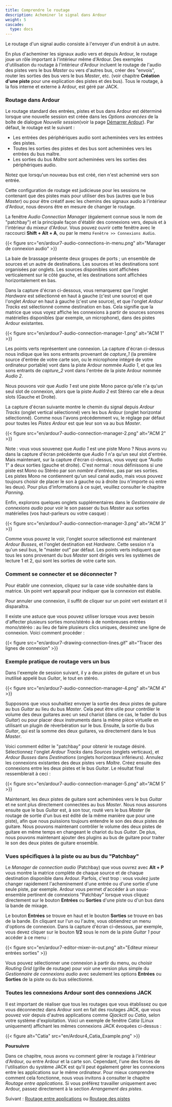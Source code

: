```yaml
---
title: Comprendre le routage
description: Acheminer le signal dans Ardour
weight: 5
cascade:
  type: docs
---
```


Le routage d'un signal audio consiste à l'envoyer d'un endroit à un autre.

En plus d'acheminer les signaux audio vers et depuis Ardour, le routage joue un rôle important à l'intérieur même d'Ardour. Des exemples d'utilisation du routage à l'intérieur d'Ardour incluent le routage de l'audio des pistes vers le bus _Master_ ou vers d'autres bus, créer des "envois", router les sorties des bus vers le bus _Master_, etc. (voir chapitre **Création d'une piste** pour une explication des pistes et des bus). Tous le routage, à la fois interne et externe à Ardour, est géré par JACK.

### Routage dans Ardour

Le routage standard des entrées, pistes et bus dans Ardour est déterminé lorsque une nouvelle session est créée dans les _Options avancées_ de la boîte de dialogue _Nouvelle session_(voir la page [Démarrer Ardour](../../getting-started/starting-ardour-on-ubuntu/)).
Par défaut, le routage est le suivant :

- Les entrées des périphériques audio sont acheminées vers les entrées des pistes.
- Toutes les sorties des pistes et des bus sont acheminées vers les entrées du bus maître.
- Les sorties du bus _Maître_ sont acheminées vers les sorties des périphériques audio.

Notez que lorsqu'un nouveau bus est créé, rien n'est acheminé vers son entrée.

Cette configuration de routage est judicieuse pour les sessions ne contenant que des pistes mais pour utiliser des bus (autres que le bus _Master_) ou pour être créatif avec les chemins des signaux audio à l'intérieur d'Ardour, nous devons être en mesure de changer le routage.

La fenêtre _Audio Connection Manager_ (également connue sous le nom de "patchbay") et la principale façon d'établir des connexions vers, depuis et à l'intérieur du mixeur d'Ardour. Vous pouvez ouvrir cette fenêtre avec le raccourci **Shift + Alt + A**, ou par le menu `Fenêtre >> Connexions Audio`.

{{< figure src="en/ardour7-audio-connections-in-menu.png" alt="Manager de connexion audio" >}}

La baie de brassage présente deux groupes de ports ; un ensemble de sources et un autre de destinations. Les sources et les destinations sont organisées par onglets. Les sources disponibles sont affichées verticalement sur le côté gauche, et les destinations sont affichées horizontalement en bas.

Dans la capture d'écran ci-dessous, vous remarquerez que l'onglet _Hardware_ est sélectionné en haut à gauche (c'est une source) et que l'onglet *_Ardour_* en haut à gauche (c'est une source), et que l'onglet *_Ardour Tracks_* est sélectionné comme destination en bas. Cela signifie que la matrice que vous voyez affiche les connexions à partir de sources sonores matérielles disponibles (par exemple, un microphone), dans des pistes Ardour existantes.  

{{< figure src="en/ardour7-audio-connection-manager-1.png" alt="ACM 1" >}}

Les points verts représentent une connexion. La capture d'écran ci-dessus nous indique que les sons entrants provenant de _capture\_1_ (la première source d'entrée de votre carte son, ou le microphone intégré de votre ordinateur portable) vont dans la piste Ardour nommée _Audio 1_, et que les sons entrants de _capture\_2_ vont dans l'entrée de la piste Ardour nommée _Audio 2_. 

Nous pouvons voir que _Audio 1_ est une piste Mono parce qu'elle n'a qu'un seul slot de connexion, alors que la piste _Audio 2_ est Stéréo car elle a deux slots (Gauche et Droite).

La capture d'écran suivante montre le chemin du signal depuis _Ardour Tracks_ (onglet vertical sélectionné) vers les bus Ardour (onglet horizontal sélectionné). Comme nous l'avons précédemment vu, le réglage par défaut pour toutes les _Pistes Ardour_ est que leur son va au bus _Master_.

{{< figure src="en/ardour7-audio-connection-manager-2.png" alt="ACM 2" >}}

Note : vous vous souvenez que _Audio 1_ est une piste Mono ? Nous avons vu dans la capture d'écran précédente que _Audio 1_ n'a qu'un seul slot d'entrée. Mais maintenant, sur la capture d'écran ci-dessus, vous voyez que "Audio 1" a deux sorties (gauche et droite). C'est normal :
nous définissons si une piste est Mono ou Stéréo par son *nombre d'entrées*, pas par ses sorties. Les pistes Mono ne contiennent qu'un seul canal audio, mais vous pouvez toujours choisir de placer le son à gauche ou à droite (ou n'importe où entre les deux). Pour plus d'informations à ce sujet, veuillez consulter le chapitre _Panning_.

Enfin, explorons quelques onglets supplémentaires dans le _Gestionnaire de connexions audio_ pour voir le son passer du bus _Master_ aux sorties matérielles (vos haut-parleurs ou votre casque) :

{{< figure src="en/ardour7-audio-connection-manager-3.png" alt="ACM 3" >}}

Comme vous pouvez le voir, l'onglet source sélectionné est maintenant _Ardour Busses_, et l'onglet destination est _Hardware_. Cette session n'a qu'un seul bus, le "master out" par défaut. Les points verts indiquent que tous les sons provenant du bus _Master_ sont dirigés vers les systèmes de lecture 1 et 2, qui sont les sorties de votre carte son. 

### Comment se connecter et se déconnecter ?

Pour établir une connexion, cliquez sur la case vide souhaitée dans la matrice. Un point vert apparaît pour indiquer que la connexion est établie.

Pour annuler une connexion, il suffit de cliquer sur un point vert existant et il disparaîtra.

Il existe une astuce que vous pouvez utiliser lorsque vous avez besoin d'affecter plusieurs sorties mono/stéréo à de nombreuses entrées mono/stéréo : au lieu de faire plusieurs clics uniques, dessinez une ligne de connexion. Voici comment procéder :

{{< figure src="en/ardour7-drawing-connection-lines.gif" alt="Tracer des lignes de connexion" >}}

### Exemple pratique de routage vers un bus

Dans l'exemple de session suivant, il y a deux pistes de guitare et un bus inutilisé appelé bus _Guitar_, le tout en stéréo.

{{< figure src="en/ardour7-audio-connection-manager-4.png" alt="ACM 4" >}}

Supposons que vous souhaitiez envoyer la sortie des deux pistes de guitare au bus _Guitar_ au lieu du bus _Master_. Cela peut être utile pour contrôler le volume des deux guitares avec un seul chariot (dans ce cas, le fader du bus _Guitar_) ou pour placer deux instruments dans la même pièce virtuelle en utilisant un plugin de réverbération sur le bus. Ensuite, la sortie du bus _Guitar_, qui est la somme des deux guitares, va directement dans le bus _Master_.

Voici comment éditer le "patchbay" pour obtenir le routage désiré. Sélectionnez l'onglet _Ardour Tracks_ dans _Sources_ (onglets verticaux), et _Ardour Busses_ dans _Destinations_ (onglets horizontaux inférieurs).
Annulez les connexions existantes des deux pistes vers _Maître_.
Créez ensuite des connexions entre les deux pistes et le bus _Guitar_.
Le résultat final ressemblerait à ceci : 

{{< figure src="en/ardour7-audio-connection-manager-5.png" alt="ACM 5" >}}

Maintenant, les deux pistes de guitare sont acheminées vers le bus _Guitar_ et ne sont plus directement connectées au bus _Master_.
Nous nous assurons ensuite que le bus _Guitar_ est, à son tour, routé vers le bus _Master_ (le routage de sortie d'un bus est édité de la même manière que pour une piste), afin que nous puissions toujours entendre le son des deux pistes de guitare. Nous pouvons maintenant contrôler le volume des deux pistes de guitare en même temps en changeant le chariot du bus _Guitar_. De plus, nous pouvons maintenant ajouter des plugins au bus de guitare pour traiter le son des deux pistes de guitare ensemble.

### Vues spécifiques à la piste ou au bus du "Patchbay"

Le _Manager de connection audio_ (Patchbay) que vous ouvrez avec **Alt + P** vous montre la matrice complète de chaque source et de chaque destination disponible dans Ardour.
Parfois, c'est trop : vous voulez juste changer rapidement l'acheminement d'une entrée ou d'une sortie d'une seule piste, par exemple.
Ardour vous permet d'accéder à un sous-ensemble pertinent de connexions "Patchbay" lorsque vous cliquez directement sur le bouton **Entrées** ou **Sorties** d'une piste ou d'un bus dans la bande de mixage.

Le bouton **Entrées** se trouve en haut et le bouton **Sorties** se trouve en bas de la bande. En cliquant sur l'un ou l'autre, vous obtiendrez un menu d'options de connexion. Dans la capture d'écran ci-dessous, par exemple, vous devez cliquer sur le bouton **1/2** sous le nom de la piste _Guitar 1_ pour accéder à ce menu :

{{< figure src="en/ardour7-editor-mixer-in-out.png" alt="Editeur mixeur entrées sorties" >}}

Vous pouvez sélectionner une connexion à partir du menu, ou choisir _Routing Grid_ (grille de routage)  pour voir une version plus simple du _Gestionnaire de connexions audio_ avec seulement les options **Entrées** ou **Sorties** de la piste ou du bus sélectionné. 

### Toutes les connexions Ardour sont des connexions JACK

Il est important de réaliser que tous les routages que vous établissez ou que vous déconnectez dans Ardour sont en fait des routages JACK, que vous pouvez voir depuis d'autres applications comme _Qjackctl_ ou _Catia_, selon votre système d'exploitation.
Voici un exemple de fenêtre _Catia_ (Linux uniquement) affichant les mêmes connexions JACK évoquées ci-dessus :

{{< figure alt="Catia" src="en/Ardour4_Catia_Example.png" >}} 

**Poursuivre**

Dans ce chapitre, nous avons vu comment gérer le routage à l'intérieur d'Ardour, ou entre Ardour et la carte son. Cependant, l'une des forces de l'utilisation du système JACK est qu'il peut également gérer les connexions entre les applications sur le même ordinateur. Pour mieux comprendre comment cela fonctionne, nous vous invitons à consulter le chapitre _Routage entre applications_. Si vous préférez travailler uniquement avec Ardour, passez directement à la section _Arrangement des pistes_.

Suivant : [Routage entre applications](../routing-between-applications) ou [Routage des pistes](../../editing-sessions/arranging-tracks/)